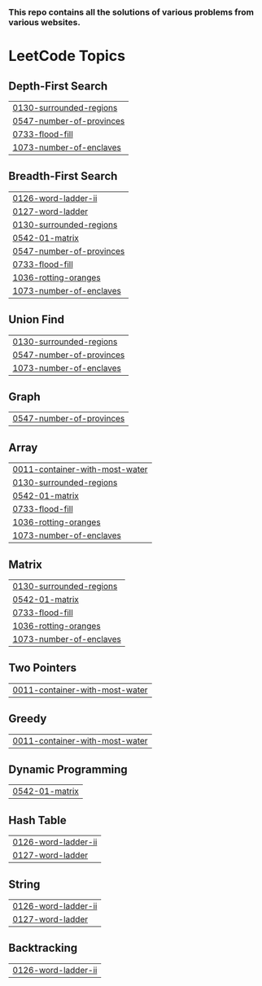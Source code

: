### This repo contains all the solutions of various problems from various websites.

<!---LeetCode Topics Start-->
# LeetCode Topics
## Depth-First Search
|  |
| ------- |
| [0130-surrounded-regions](https://github.com/Rawkush/Coding-practice/tree/master/0130-surrounded-regions) |
| [0547-number-of-provinces](https://github.com/Rawkush/Coding-practice/tree/master/0547-number-of-provinces) |
| [0733-flood-fill](https://github.com/Rawkush/Coding-practice/tree/master/0733-flood-fill) |
| [1073-number-of-enclaves](https://github.com/Rawkush/Coding-practice/tree/master/1073-number-of-enclaves) |
## Breadth-First Search
|  |
| ------- |
| [0126-word-ladder-ii](https://github.com/Rawkush/Coding-practice/tree/master/0126-word-ladder-ii) |
| [0127-word-ladder](https://github.com/Rawkush/Coding-practice/tree/master/0127-word-ladder) |
| [0130-surrounded-regions](https://github.com/Rawkush/Coding-practice/tree/master/0130-surrounded-regions) |
| [0542-01-matrix](https://github.com/Rawkush/Coding-practice/tree/master/0542-01-matrix) |
| [0547-number-of-provinces](https://github.com/Rawkush/Coding-practice/tree/master/0547-number-of-provinces) |
| [0733-flood-fill](https://github.com/Rawkush/Coding-practice/tree/master/0733-flood-fill) |
| [1036-rotting-oranges](https://github.com/Rawkush/Coding-practice/tree/master/1036-rotting-oranges) |
| [1073-number-of-enclaves](https://github.com/Rawkush/Coding-practice/tree/master/1073-number-of-enclaves) |
## Union Find
|  |
| ------- |
| [0130-surrounded-regions](https://github.com/Rawkush/Coding-practice/tree/master/0130-surrounded-regions) |
| [0547-number-of-provinces](https://github.com/Rawkush/Coding-practice/tree/master/0547-number-of-provinces) |
| [1073-number-of-enclaves](https://github.com/Rawkush/Coding-practice/tree/master/1073-number-of-enclaves) |
## Graph
|  |
| ------- |
| [0547-number-of-provinces](https://github.com/Rawkush/Coding-practice/tree/master/0547-number-of-provinces) |
## Array
|  |
| ------- |
| [0011-container-with-most-water](https://github.com/Rawkush/Coding-practice/tree/master/0011-container-with-most-water) |
| [0130-surrounded-regions](https://github.com/Rawkush/Coding-practice/tree/master/0130-surrounded-regions) |
| [0542-01-matrix](https://github.com/Rawkush/Coding-practice/tree/master/0542-01-matrix) |
| [0733-flood-fill](https://github.com/Rawkush/Coding-practice/tree/master/0733-flood-fill) |
| [1036-rotting-oranges](https://github.com/Rawkush/Coding-practice/tree/master/1036-rotting-oranges) |
| [1073-number-of-enclaves](https://github.com/Rawkush/Coding-practice/tree/master/1073-number-of-enclaves) |
## Matrix
|  |
| ------- |
| [0130-surrounded-regions](https://github.com/Rawkush/Coding-practice/tree/master/0130-surrounded-regions) |
| [0542-01-matrix](https://github.com/Rawkush/Coding-practice/tree/master/0542-01-matrix) |
| [0733-flood-fill](https://github.com/Rawkush/Coding-practice/tree/master/0733-flood-fill) |
| [1036-rotting-oranges](https://github.com/Rawkush/Coding-practice/tree/master/1036-rotting-oranges) |
| [1073-number-of-enclaves](https://github.com/Rawkush/Coding-practice/tree/master/1073-number-of-enclaves) |
## Two Pointers
|  |
| ------- |
| [0011-container-with-most-water](https://github.com/Rawkush/Coding-practice/tree/master/0011-container-with-most-water) |
## Greedy
|  |
| ------- |
| [0011-container-with-most-water](https://github.com/Rawkush/Coding-practice/tree/master/0011-container-with-most-water) |
## Dynamic Programming
|  |
| ------- |
| [0542-01-matrix](https://github.com/Rawkush/Coding-practice/tree/master/0542-01-matrix) |
## Hash Table
|  |
| ------- |
| [0126-word-ladder-ii](https://github.com/Rawkush/Coding-practice/tree/master/0126-word-ladder-ii) |
| [0127-word-ladder](https://github.com/Rawkush/Coding-practice/tree/master/0127-word-ladder) |
## String
|  |
| ------- |
| [0126-word-ladder-ii](https://github.com/Rawkush/Coding-practice/tree/master/0126-word-ladder-ii) |
| [0127-word-ladder](https://github.com/Rawkush/Coding-practice/tree/master/0127-word-ladder) |
## Backtracking
|  |
| ------- |
| [0126-word-ladder-ii](https://github.com/Rawkush/Coding-practice/tree/master/0126-word-ladder-ii) |
<!---LeetCode Topics End-->